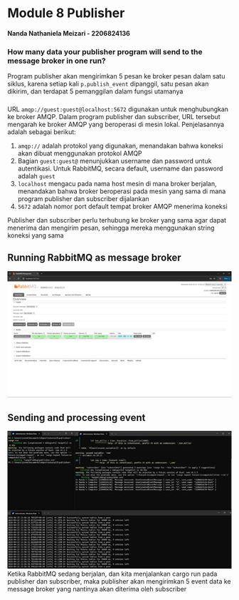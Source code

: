 # Module 8 Publisher

#### Nanda Nathaniela Meizari - 2206824136

### How many data your publisher program will send to the message broker in one run?
Program publisher akan mengirimkan 5 pesan ke broker pesan dalam satu siklus, karena setiap kali `p.publish_event` dipanggil, satu pesan akan dikirim, dan terdapat 5 pemanggilan dalam fungsi utamanya

###
URL `amqp://guest:guest@localhost:5672` digunakan untuk menghubungkan ke broker AMQP. Dalam program publisher dan subscriber, URL tersebut mengarah ke broker AMQP yang beroperasi di mesin lokal. Penjelasannya adalah sebagai berikut:
1. `amqp://` adalah protokol yang digunakan, menandakan bahwa koneksi akan dibuat menggunakan protokol AMQP
2. Bagian `guest:guest@` menunjukkan username dan password untuk autentikasi. Untuk RabbitMQ, secara default, username dan password adalah `guest`
3. `localhost` mengacu pada nama host mesin di mana broker berjalan, menandakan bahwa broker beroperasi pada mesin yang sama di mana program publisher dan subscriber dijalankan
4. `5672` adalah nomor port default tempat broker AMQP menerima koneksi

Publisher dan subscriber perlu terhubung ke broker yang sama agar dapat menerima dan mengirim pesan, sehingga mereka menggunakan string koneksi yang sama

## Running RabbitMQ as message broker
![Running RabbitMQ as message broker](assets/images/Running%20RabbitMQ%20as%20message%20broker.jpg)

## Sending and processing event
![Sending and processing event](assets/images/Sending%20and%20processing%20event.jpg)
Ketika RabbitMQ sedang berjalan, dan kita menjalankan cargo run pada publisher dan subscriber, maka publisher akan mengirimkan 5 event data ke message broker yang nantinya akan diterima oleh subscriber